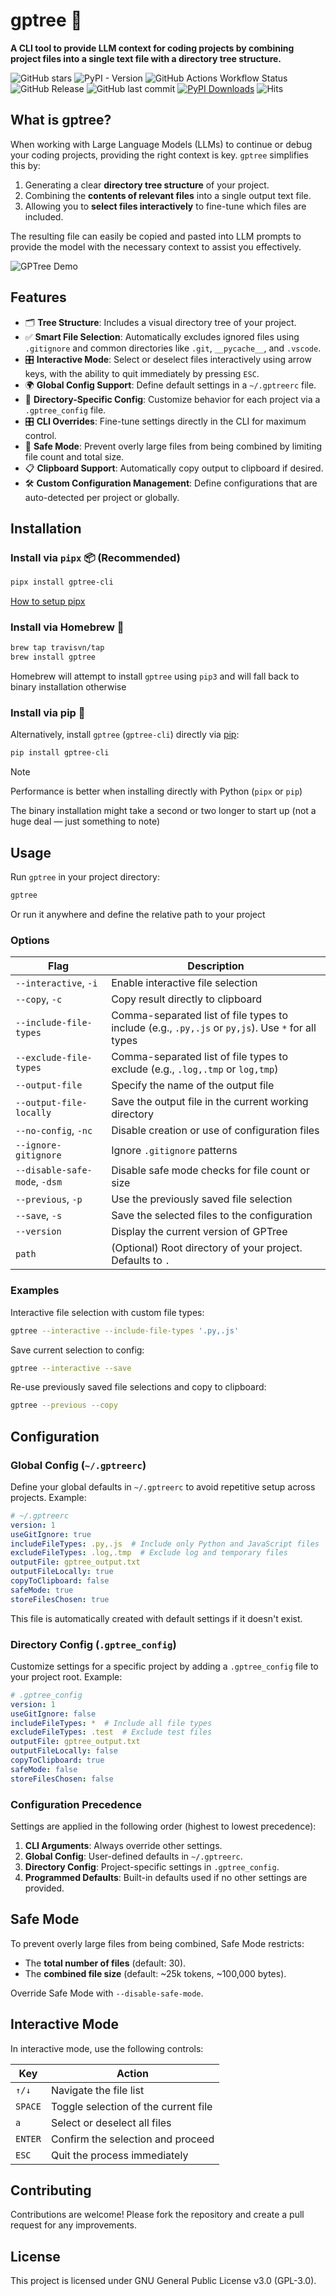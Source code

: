# gptree 🌳

**A CLI tool to provide LLM context for coding projects by combining project files into a single text file with a directory tree structure.**

![GitHub stars](https://img.shields.io/github/stars/travisvn/gptree?style=social)
![PyPI - Version](https://img.shields.io/pypi/v/gptree-cli)
![GitHub Actions Workflow Status](https://img.shields.io/github/actions/workflow/status/travisvn/gptree/.github%2Fworkflows%2Fbuild.yml)
![GitHub Release](https://img.shields.io/github/v/release/travisvn/gptree)
![GitHub last commit](https://img.shields.io/github/last-commit/travisvn/gptree?color=red)
[![PyPI Downloads](https://static.pepy.tech/badge/gptree-cli/week)](https://pepy.tech/projects/gptree-cli)
![Hits](https://hits.seeyoufarm.com/api/count/incr/badge.svg?url=https%3A%2F%2Fgithub.com%2Ftravisvn%2Fgptree&count_bg=%2379C83D&title_bg=%23555555&icon=&icon_color=%23E7E7E7&title=hits&edge_flat=false)

## What is gptree?

When working with Large Language Models (LLMs) to continue or debug your coding projects, providing the right context is key. `gptree` simplifies this by:

1. Generating a clear **directory tree structure** of your project.
2. Combining the **contents of relevant files** into a single output text file.
3. Allowing you to **select files interactively** to fine-tune which files are included.

The resulting file can easily be copied and pasted into LLM prompts to provide the model with the necessary context to assist you effectively.

![GPTree Demo](./demo.gif)

## Features

- 🗂 **Tree Structure**: Includes a visual directory tree of your project.
- ✅ **Smart File Selection**: Automatically excludes ignored files using `.gitignore` and common directories like `.git`, `__pycache__`, and `.vscode`.
- 🎛 **Interactive Mode**: Select or deselect files interactively using arrow keys, with the ability to quit immediately by pressing `ESC`.
- 🌍 **Global Config Support**: Define default settings in a `~/.gptreerc` file.
- 🔧 **Directory-Specific Config**: Customize behavior for each project via a `.gptree_config` file.
- 🎛 **CLI Overrides**: Fine-tune settings directly in the CLI for maximum control.
- 📜 **Safe Mode**: Prevent overly large files from being combined by limiting file count and total size.
- 📋 **Clipboard Support**: Automatically copy output to clipboard if desired.
- 🛠 **Custom Configuration Management**: Define configurations that are auto-detected per project or globally.

## Installation

### Install via `pipx` 📦 (Recommended)
```bash
pipx install gptree-cli
```

[How to setup pipx](https://pipx.pypa.io/)

### Install via Homebrew 🍺
```bash
brew tap travisvn/tap
brew install gptree
```

Homebrew will attempt to install `gptree` using `pip3` and will fall back to binary installation otherwise

### Install via pip 🐍
Alternatively, install `gptree` (`gptree-cli`) directly via [pip](https://pypi.org/project/gptree-cli/):
```bash
pip install gptree-cli
```

> [!NOTE]
> Performance is better when installing directly with Python (`pipx` or `pip`)
>
> The binary installation might take a second or two longer to start up (not a huge deal — just something to note)

## Usage

Run `gptree` in your project directory:

```bash
gptree
```

Or run it anywhere and define the relative path to your project

### Options

| Flag                        | Description                                                                 |
|-----------------------------|-----------------------------------------------------------------------------|
| `--interactive`, `-i`       | Enable interactive file selection                                           |
| `--copy`, `-c`              | Copy result directly to clipboard                                           |
| `--include-file-types`      | Comma-separated list of file types to include (e.g., `.py,.js` or `py,js`). Use `*` for all types |
| `--exclude-file-types`      | Comma-separated list of file types to exclude (e.g., `.log,.tmp` or `log,tmp`) |
| `--output-file`             | Specify the name of the output file                                        |
| `--output-file-locally`     | Save the output file in the current working directory                      |
| `--no-config`, `-nc`        | Disable creation or use of configuration files                             |
| `--ignore-gitignore`        | Ignore `.gitignore` patterns                                               |
| `--disable-safe-mode`, `-dsm` | Disable safe mode checks for file count or size                          |
| `--previous`, `-p`          | Use the previously saved file selection                                   |
| `--save`, `-s`              | Save the selected files to the configuration                              |
| `--version`                 | Display the current version of GPTree                                     |
| `path`                      | (Optional) Root directory of your project. Defaults to `.`                 |

### Examples

Interactive file selection with custom file types:
```bash
gptree --interactive --include-file-types '.py,.js'
```

Save current selection to config:
```bash
gptree --interactive --save
```

Re-use previously saved file selections and copy to clipboard:
```bash
gptree --previous --copy
```

## Configuration

### Global Config (`~/.gptreerc`)

Define your global defaults in `~/.gptreerc` to avoid repetitive setup across projects. Example:

```yaml
# ~/.gptreerc
version: 1
useGitIgnore: true
includeFileTypes: .py,.js  # Include only Python and JavaScript files
excludeFileTypes: .log,.tmp  # Exclude log and temporary files
outputFile: gptree_output.txt
outputFileLocally: true
copyToClipboard: false
safeMode: true
storeFilesChosen: true
```

This file is automatically created with default settings if it doesn't exist.

### Directory Config (`.gptree_config`)

Customize settings for a specific project by adding a `.gptree_config` file to your project root. Example:

```yaml
# .gptree_config
version: 1
useGitIgnore: false
includeFileTypes: *  # Include all file types
excludeFileTypes: .test  # Exclude test files
outputFile: gptree_output.txt
outputFileLocally: false
copyToClipboard: true
safeMode: false
storeFilesChosen: false
```

### Configuration Precedence

Settings are applied in the following order (highest to lowest precedence):
1. **CLI Arguments**: Always override other settings.
2. **Global Config**: User-defined defaults in `~/.gptreerc`.
3. **Directory Config**: Project-specific settings in `.gptree_config`.
4. **Programmed Defaults**: Built-in defaults used if no other settings are provided.

## Safe Mode

To prevent overly large files from being combined, Safe Mode restricts:
- The **total number of files** (default: 30).
- The **combined file size** (default: ~25k tokens, ~100,000 bytes).

Override Safe Mode with `--disable-safe-mode`.

## Interactive Mode

In interactive mode, use the following controls:

| Key         | Action                              |
|-------------|-------------------------------------|
| `↑/↓`       | Navigate the file list              |
| `SPACE`     | Toggle selection of the current file |
| `a`         | Select or deselect all files        |
| `ENTER`     | Confirm the selection and proceed   |
| `ESC`       | Quit the process immediately        |

## Contributing

Contributions are welcome! Please fork the repository and create a pull request for any improvements.

## License

This project is licensed under GNU General Public License v3.0 (GPL-3.0).
